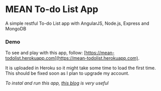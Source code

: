 # MEAN To-do List App
A simple restful To-do List app with AngularJS, Node.js, Express and MongoDB

### Demo
To see and play with this app, follow:
[https://mean-todolist.herokuapp.com](https://mean-todolist.herokuapp.com).

It is uploaded in Heroku so it might take some time to load the first time. This should be fixed soon as I plan to upgrade my account.


*To instal and run this app, [this blog](http://cwbuecheler.com/web/tutorials/2013/node-express-mongo/) is very useful*
